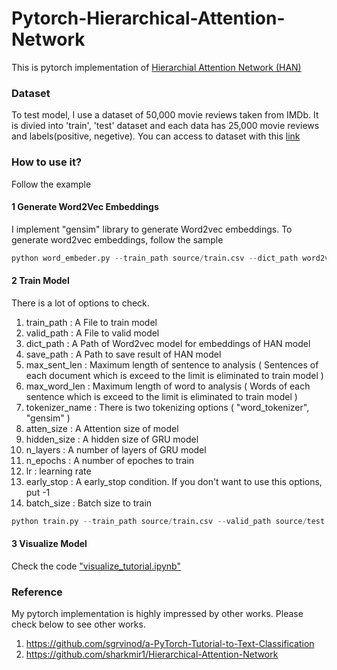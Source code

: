 # Pytorch-Hierarchical-Attention-Network
This is pytorch implementation of [Hierarchial Attention Network (HAN)](https://www.cs.cmu.edu/~hovy/papers/16HLT-hierarchical-attention-networks.pdf)


### Dataset
To test model, I use a dataset of 50,000 movie reviews taken from IMDb. 
It is divied into 'train', 'test' dataset and each data has 25,000 movie reviews and labels(positive, negetive).
You can access to dataset with this [link](http://ai.stanford.edu/~amaas/data/sentiment/)


### How to use it?
Follow the example

#### 1 Generate Word2Vec Embeddings
I implement "gensim" library to generate Word2vec embeddings. To generate word2vec embeddings, follow the sample

```python
python word_embeder.py --train_path source/train.csv --dict_path word2vec --tokenizer_name word_tokenizer --size 200 --window 5 --min_count 3
```

#### 2 Train Model
There is a lot of options to check.
1. train_path : A File to train model
2. valid_path : A File to valid model
3. dict_path : A Path of Word2vec model for embeddings of HAN model
4. save_path : A Path to save result of HAN model
5. max_sent_len : Maximum length of sentence to analysis ( Sentences of each document which is exceed to the limit is eliminated to train model )
6. max_word_len : Maximum length of word to analysis ( Words of each sentence which is exceed to the limit is eliminated to train model )
7. tokenizer_name : There is two tokenizing options ( "word_tokenizer", "gensim" )
8. atten_size : A Attention size of model
9. hidden_size : A hidden size of GRU model
10. n_layers : A number of layers of GRU model
11. n_epochs : A number of epoches to train
12. lr : learning rate
13. early_stop : A early_stop condition. If you don't want to use this options, put -1
14. batch_size : Batch size to train

```python
python train.py --train_path source/train.csv --valid_path source/test.csv --dict_path word2vec/1 --tokenizer_name word_tokenizer --hidden_size 256 --atten_size 128 --min_count 3 --batch_size 16
```

#### 3 Visualize Model
Check the code ["visualize_tutorial.ipynb"](https://github.com/JoungheeKim/Pytorch-Hierarchical-Attention-Network/blob/master/visualize_tutorial.ipynb)

### Reference
My pytorch implementation is highly impressed by other works. Please check below to see other works.
1. https://github.com/sgrvinod/a-PyTorch-Tutorial-to-Text-Classification
2. https://github.com/sharkmir1/Hierarchical-Attention-Network


